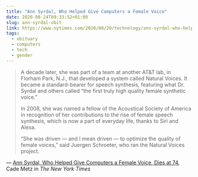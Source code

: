 ```yaml
---
title: "Ann Syrdal, Who Helped Give Computers a Female Voice"
date: 2020-08-24T09:33:52+01:00
slug: ann-syrdal-obit
link: https://www.nytimes.com/2020/08/20/technology/ann-syrdal-who-helped-give-computers-a-female-voice-dies-at-74.html
tags:
  - obituary
  - computers
  - tech
  - gender
---
```


> A decade later, she was part of a team at another AT&T lab, in Florham Park, N.J., that developed a system called Natural Voices. It became a standard-bearer for speech synthesis, featuring what Dr. Syrdal and others called “the first truly high quality female synthetic voice.”
>
> In 2008, she was named a fellow of the Acoustical Society of America in recognition of her contributions to the rise of female speech synthesis, which is now a part of everyday life, thanks to Siri and Alexa.
>
> “She was driven — and I mean driven — to optimize the quality of female voices,” said Juergen Schroeter, who ran the Natural Voices project.

&mdash; [Ann Syrdal, Who Helped Give Computers a Female Voice, Dies at 74](https://www.nytimes.com/2020/08/20/technology/ann-syrdal-who-helped-give-computers-a-female-voice-dies-at-74.html), Cade Metz in _The New York Times_

